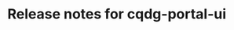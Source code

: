 # Release notes for cqdg-portal-ui

<!--
## 2020-01-?? cqdg-portal-ui 1.??.??

### Features

### Technical / Other changes
-->